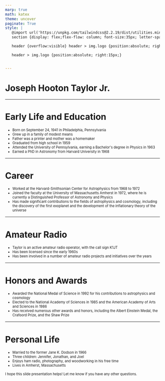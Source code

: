 ```yaml
---
marp: true
math: katex
theme: uncover
paginate: True
style: |
   @import url('https://unpkg.com/tailwindcss@2.2.19/dist/utilities.min.css');
   section {display: flex;flex-flow: column; font-size:35px; letter-spacing:1.4px;}

   header {overflow:visible} header > img.logo {position:absolute; right:15px;}

   header > img.logo {position:absolute; right:15px;}


---
```

<!-- backgroundImage: url('backgrounds/aaabstract (4).png') -->
<!-- _class: lead -->

 # Joseph Hooton Taylor Jr.

---
<style scoped>p,li {font-size:0.76em}</style>

 # Early Life and Education
- Born on September 24, 1941 in Philadelphia, Pennsylvania
- Grew up in a family of modest means
- Father was a printer and mother was a homemaker
- Graduated from high school in 1959
- Attended the University of Pennsylvania, earning a Bachelor's degree in Physics in 1963
- Earned a PhD in Astronomy from Harvard University in 1968


---
<style scoped>p,li {font-size:0.88em}</style>

 # Career
- Worked at the Harvard-Smithsonian Center for Astrophysics from 1968 to 1972
- Joined the faculty at the University of Massachusetts Amherst in 1972, where he is currently a Distinguished Professor of Astronomy and Physics
- Has made significant contributions to the fields of astrophysics and cosmology, including the discovery of the first exoplanet and the development of the inflationary theory of the universe


---
<style scoped>p,li {font-size:0.88em}</style>

 # Amateur Radio

- Taylor is an active amateur radio operator, with the call sign K1JT
- Has been licensed since the early 1960s
- Has been involved in a number of amateur radio projects and initiatives over the years

---
<style scoped>p,li {font-size:0.88em}</style>

 # Honors and Awards

- Awarded the National Medal of Science in 1992 for his contributions to astrophysics and cosmology
- Elected to the National Academy of Sciences in 1985 and the American Academy of Arts and Sciences in 1986
- Has received numerous other awards and honors, including the Albert Einstein Medal, the Crafoord Prize, and the Shaw Prize

---
<style scoped>p,li {font-size:0.80em}</style>

 # Personal Life
- Married to the former Jane K. Dodson in 1966
- Three children: Jennifer, Jonathan, and Joel
- Enjoys ham radio, photography, and woodworking in his free time
- Lives in Amherst, Massachusetts

I hope this slide presentation helps! Let me know if you have any other questions.
